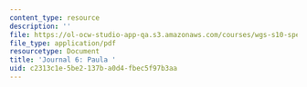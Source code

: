 ```yaml
---
content_type: resource
description: ''
file: https://ol-ocw-studio-app-qa.s3.amazonaws.com/courses/wgs-s10-special-topics-in-women-gender-studies-seminar-latina-womens-voices-spring-2010/c2313c1e5be2137ba0d4fbec5f97b3aa_MITWGS_S10S10_jrnl_paula.pdf
file_type: application/pdf
resourcetype: Document
title: 'Journal 6: Paula '
uid: c2313c1e-5be2-137b-a0d4-fbec5f97b3aa
---
```

